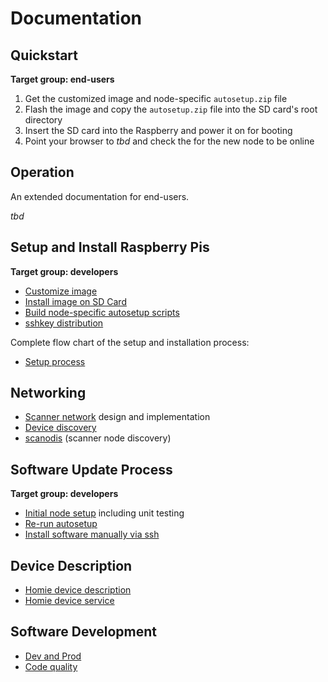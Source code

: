 # Documentation

## Quickstart

**Target group: end-users**

1. Get the customized image and node-specific `autosetup.zip` file 
1. Flash the image and copy the `autosetup.zip` file into the SD card's root directory
1. Insert the SD card into the Raspberry and power it on for booting
1. Point your browser to *tbd* and check the for the new node to be online

## Operation 

An extended documentation for end-users.

*tbd*

## Setup and Install Raspberry Pis

**Target group: developers**

* [Customize image](custom_image.md)
* [Install image on SD Card](install_raspi.md)
* [Build node-specific autosetup scripts](autosetup_scripts.md)
* [sshkey distribution](sshkeys.md)

Complete flow chart of the setup and installation process:

* [Setup process](raspi_setup_process.md)

## Networking

* [Scanner network](network.md) design and implementation
* [Device discovery](reverse_discovery.md)
* [scanodis](scanodis.md) (scanner node discovery)

## Software Update Process

**Target group: developers**

* [Initial node setup](autosetup.md) including unit testing
* [Re-run autosetup](autosetup_rerun.md)
* [Install software manually via ssh](manual_sw_install.md)

## Device Description

* [Homie device description](homie_devices.md)
* [Homie device service](homie_device_service.md)

## Software Development

* [Dev and Prod](dev_prod.md)
* [Code quality](codequality.md)
